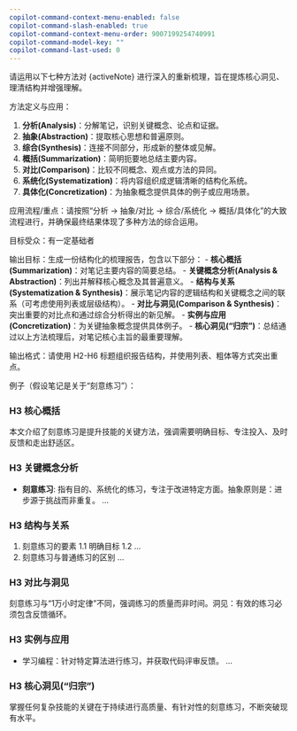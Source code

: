 ```yaml
---
copilot-command-context-menu-enabled: false
copilot-command-slash-enabled: true
copilot-command-context-menu-order: 9007199254740991
copilot-command-model-key: ""
copilot-command-last-used: 0
---
```

请运用以下七种方法对 {activeNote} 进行深入的重新梳理，旨在提炼核心洞见、理清结构并增强理解。

方法定义与应用：
1.  **分析(Analysis)**：分解笔记，识别关键概念、论点和证据。
2.  **抽象(Abstraction)**：提取核心思想和普遍原则。
3.  **综合(Synthesis)**：连接不同部分，形成新的整体或见解。
4.  **概括(Summarization)**：简明扼要地总结主要内容。
5.  **对比(Comparison)**：比较不同概念、观点或方法的异同。
6.  **系统化(Systematization)**：将内容组织成逻辑清晰的结构化系统。
7.  **具体化(Concretization)**：为抽象概念提供具体的例子或应用场景。

应用流程/重点：请按照“分析 -> 抽象/对比 -> 综合/系统化 -> 概括/具体化”的大致流程进行，并确保最终结果体现了多种方法的综合运用。

目标受众：有一定基础者

输出目标：生成一份结构化的梳理报告，包含以下部分：
    - **核心概括(Summarization)**：对笔记主要内容的简要总结。
    - **关键概念分析(Analysis & Abstraction)**：列出并解释核心概念及其普遍意义。
    - **结构与关系(Systematization & Synthesis)**：展示笔记内容的逻辑结构和关键概念之间的联系（可考虑使用列表或层级结构）。
    - **对比与洞见(Comparison & Synthesis)**：突出重要的对比点和通过综合分析得出的新见解。
    - **实例与应用(Concretization)**：为关键抽象概念提供具体例子。
    - **核心洞见(“归宗”)**：总结通过以上方法梳理后，对笔记核心主旨的最重要理解。

输出格式：请使用 H2-H6 标题组织报告结构，并使用列表、粗体等方式突出重点。

例子（假设笔记是关于“刻意练习”）：
### H3 核心概括
本文介绍了刻意练习是提升技能的关键方法，强调需要明确目标、专注投入、及时反馈和走出舒适区。
### H3 关键概念分析
- **刻意练习**: 指有目的、系统化的练习，专注于改进特定方面。抽象原则是：进步源于挑战而非重复。
...
### H3 结构与关系
1.  刻意练习的要素
    1.1 明确目标
    1.2 ...
2.  刻意练习与普通练习的区别
...
### H3 对比与洞见
刻意练习与“1万小时定律”不同，强调练习的质量而非时间。洞见：有效的练习必须包含反馈循环。
### H3 实例与应用
- 学习编程：针对特定算法进行练习，并获取代码评审反馈。
...
### H3 核心洞见(“归宗”)
掌握任何复杂技能的关键在于持续进行高质量、有针对性的刻意练习，不断突破现有水平。
